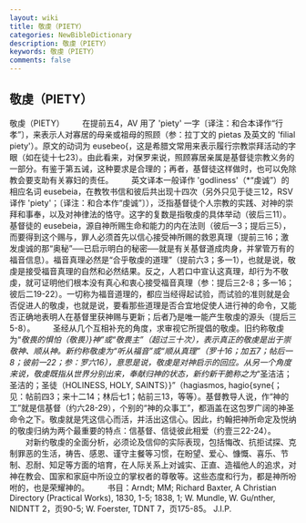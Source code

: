 ```yaml
---
layout: wiki
title: 敬虔（PIETY）
categories: NewBibleDictionary
description: 敬虔（PIETY）
keywords: 敬虔（PIETY）
comments: false
---
```


## 敬虔（PIETY）



敬虔（PIETY）
　　在提前五4，AV 用了 'piety' 一字〔译注：和合本译作“行孝”〕，来表示人对寡居的母亲或祖母的照顾（参：拉丁文的 pietas 及英文的 'filial piety'）。原文的动词为 eusebeo{，这是希腊文常用来表示履行宗教崇拜活动的字眼（如在徒十七23）。由此看来，对保罗来说，照顾寡居亲属是基督徒宗教义务的一部分。有鉴于第五诫，这种要求是合理的；再者，基督徒这样做时，也可以免除教会要支助有关寡妇的责任。
　　英文译本一般译作 'godliness'（*“虔诚”）的相应名词 eusebeia，在教牧书信和彼后共出现十四次（另外只见于徒三12，RSV 译作 'piety'；〔译注：和合本作“虔诚”〕），泛指基督徒个人宗教的实践、对神的崇拜和事奉，以及对神律法的恪守。这字的复数是指敬虔的具体举动（彼后三11）。基督徒的 eusebeia，源自神所赐生命和能力的内在法则（彼后一3；提后三5），而要得到这个赐与，罪人必须首先以信心接受神所赐的救恩真理（提前三16；激发虔诚的那“奥秘”──已启示明白的秘密──就是有关基督道成肉身，并掌管万有的福音信息）。福音真理必然是“合乎敬虔的道理”（提前六3；多一1），也就是说，敬虔是接受福音真理的自然和必然结果。反之，人若口中宣认这真理，却行为不敬虔，就可证明他们根本没有真心和衷心接受福音真理（参：提后三2-8；多一16；彼后二19-22）。一切称为福音道理的，都应当经得起试验，而试验的准则就是会否促进人的敬虔，也就是说，要看那些道理是否合宜地促使人进行神的命令，又能否正确地表明人在基督里获神赐与更新；后者乃是唯一能产生敬虔的源头（提后三5-8）。
　　圣经从几个互相补充的角度，求审视它所提倡的敬虔。旧约称敬虔为“*敬畏的惧怕（敬畏）}神”或“敬畏主”（超过三十次），表示真正的敬虔是出于崇敬神、顺从神。新约称敬虔为“听从福音”或“顺从真理”（罗十16；加五7；帖后一8；彼前一22；参：罗六16），意思是说，敬虔是对神启示的回应。从另一个角度来说，敬虔既指从世界分别出来，奉献归神的状态，新约新干脆称之为*“圣洁洁；圣洁的；圣徒（HOLINESS, HOLY, SAINTS）}”（hagiasmos, hagio{syne{；见：帖前四3；来十二14；林后七1；帖前三13，等等）。基督教导人说，作“神的工”就是信基督（约六28-29），个别的“神的众事工”，都涵盖在这包罗广阔的神圣命令之下。敬虔就是凭这信心而活，并活出这信心。因此，约翰把神所命定及悦纳的敬虔归纳为两个最重要的特点：信基督、信徒彼此相爱（约壹三22-24）。
　　对新约敬虔的全面分析，必须论及信仰的实际表现，包括悔改、抗拒试探、克制罪恶的生活，祷告、感恩、谨守主餐等习惯，在盼望、爱心、慷慨、喜乐、节制、忍耐、知足等方面的培育，在人际关系上对诚实、正直、造福他人的追求，对神在教会、国家和家庭中所设立的掌权者的尊敬等。这些态度和行为，都是神所吩咐的，也是荣耀神的。
　　书目：Arndt; MM; Richard Baxter, A
Christian Directory (Practical Works), 1830, 1-5; 1838, 1; W. Mundle, W. Gu/nther, NIDNTT 2，页90-5; W. Foerster, TDNT 7，页175-85。
J.I.P.





